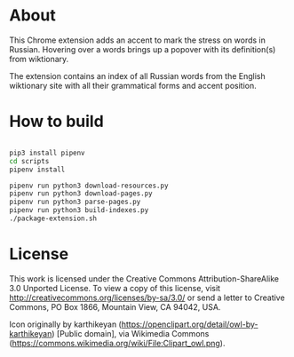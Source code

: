 # About

This Chrome extension adds an accent to mark the stress on words in Russian. Hovering over a words brings up a popover with its definition(s) from wiktionary.

The extension contains an index of all Russian words from the English wiktionary site with all their grammatical forms and accent position.

# How to build

```bash

pip3 install pipenv
cd scripts
pipenv install

pipenv run python3 download-resources.py
pipenv run python3 download-pages.py
pipenv run python3 parse-pages.py
pipenv run python3 build-indexes.py
./package-extension.sh

```

# License

This work is licensed under the Creative Commons Attribution-ShareAlike 3.0 Unported License. To view a copy of this license, visit http://creativecommons.org/licenses/by-sa/3.0/ or send a letter to Creative Commons, PO Box 1866, Mountain View, CA 94042, USA.

Icon originally by karthikeyan (https://openclipart.org/detail/owl-by-karthikeyan) [Public domain], via Wikimedia Commons (https://commons.wikimedia.org/wiki/File:Clipart_owl.png).
